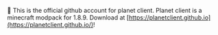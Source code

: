 👋 This is the official github account for planet client.
Planet client is a minecraft modpack for 1.8.9.
Download at [https://planetclient.github.io](https://planetclient.github.io/)!
